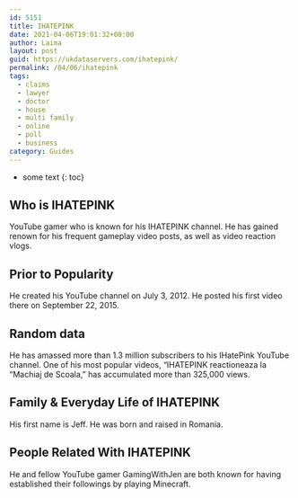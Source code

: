 ```yaml
---
id: 5151
title: IHATEPINK
date: 2021-04-06T19:01:32+00:00
author: Laima
layout: post
guid: https://ukdataservers.com/ihatepink/
permalink: /04/06/ihatepink
tags:
  - claims
  - lawyer
  - doctor
  - house
  - multi family
  - online
  - poll
  - business
category: Guides
---
```


* some text
{: toc}


## Who is IHATEPINK
                  
                  
                  
YouTube gamer who is known for his IHATEPINK channel. He has gained renown for his frequent gameplay video posts, as well as video reaction vlogs.
                  
              
            
              
            
                
                
                
## Prior to Popularity
                  
                  
                  
He created his YouTube channel on July 3, 2012. He posted his first video there on September 22, 2015.
                  
              
            
              
            
                
                
                
## Random data
                  
                  
                  
He has amassed more than 1.3 million subscribers to his IHatePink YouTube channel. One of his most popular videos, &#8220;IHATEPINK reactioneaza la &#8220;Machiaj de Scoala,&#8221; has accumulated more than 325,000 views.
                  
              
            
              
            
                
                
                
## Family & Everyday Life of IHATEPINK
                  
                  
                  
His first name is Jeff. He was born and raised in Romania.
                  
              
            
              
            
                
                
                
## People Related With IHATEPINK
                  
                  
                  
He and fellow YouTube gamer GamingWithJen are both known for having established their followings by playing Minecraft.
                  
              
            
              
            
                
              
            
              
              
            
            
              
            
          
          
          